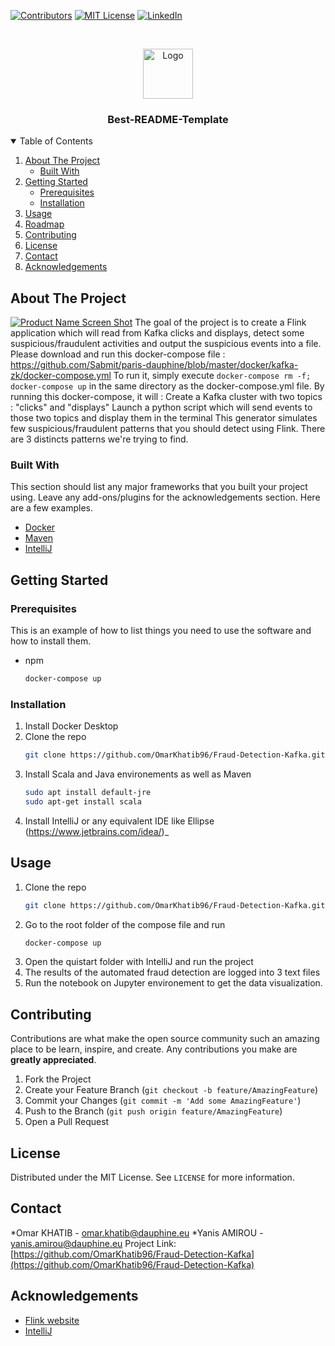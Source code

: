 <!--
*** Thanks for checking out the Best-README-Template. If you have a suggestion
*** that would make this better, please fork the repo and create a pull request
*** or simply open an issue with the tag "enhancement".
*** Thanks again! Now go create something AMAZING! :D
-->



<!-- PROJECT SHIELDS -->
<!--
*** I'm using markdown "reference style" links for readability.
*** Reference links are enclosed in brackets [ ] instead of parentheses ( ).
*** See the bottom of this document for the declaration of the reference variables
*** for contributors-url, forks-url, etc. This is an optional, concise syntax you may use.
*** https://www.markdownguide.org/basic-syntax/#reference-style-links
-->
[![Contributors][contributors-shield]][contributors-url]
[![MIT License][license-shield]][license-url]
[![LinkedIn][linkedin-shield]][linkedin-url]



<!-- PROJECT LOGO -->
<br />
<p align="center">
  <a href="https://github.com/othneildrew/Best-README-Template">
    <img src="images/logo.png" alt="Logo" width="80" height="80">
  </a>

  <h3 align="center">Best-README-Template</h3>


<!-- TABLE OF CONTENTS -->
<details open="open">
  <summary>Table of Contents</summary>
  <ol>
    <li>
      <a href="#about-the-project">About The Project</a>
      <ul>
        <li><a href="#built-with">Built With</a></li>
      </ul>
    </li>
    <li>
      <a href="#getting-started">Getting Started</a>
      <ul>
        <li><a href="#prerequisites">Prerequisites</a></li>
        <li><a href="#installation">Installation</a></li>
      </ul>
    </li>
    <li><a href="#usage">Usage</a></li>
    <li><a href="#roadmap">Roadmap</a></li>
    <li><a href="#contributing">Contributing</a></li>
    <li><a href="#license">License</a></li>
    <li><a href="#contact">Contact</a></li>
    <li><a href="#acknowledgements">Acknowledgements</a></li>
  </ol>
</details>



<!-- ABOUT THE PROJECT -->
## About The Project

[![Product Name Screen Shot][product-screenshot]](https://example.com)
The goal of the project is to create a Flink application which will read from Kafka clicks and displays, detect some suspicious/fraudulent activities and output the suspicious events into a file.
Please download and run this docker-compose file : https://github.com/Sabmit/paris-dauphine/blob/master/docker/kafka-zk/docker-compose.yml
To run it, simply execute `docker-compose rm -f; docker-compose up` in the same directory as the docker-compose.yml file.
By running this docker-compose, it will :
Create a Kafka cluster with two topics : "clicks" and "displays"
Launch a python script which will send events to those two topics and display them in the terminal
This generator simulates few suspicious/fraudulent patterns that you should detect using Flink.
There are 3 distincts patterns we're trying  to find.


### Built With

This section should list any major frameworks that you built your project using. Leave any add-ons/plugins for the acknowledgements section. Here are a few examples.
* [Docker](https://docs.docker.com/)
* [Maven](https://maven.apache.org/)
* [IntelliJ](https://flink.apache.org/)



<!-- GETTING STARTED -->
## Getting Started

### Prerequisites

This is an example of how to list things you need to use the software and how to install them.
* npm
  ```sh
  docker-compose up
  ```

### Installation

1. Install Docker Desktop
2. Clone the repo
   ```sh
   git clone https://github.com/OmarKhatib96/Fraud-Detection-Kafka.git
   ```
3. Install Scala and Java environements as well as Maven
   ```sh
   sudo apt install default-jre
   sudo apt-get install scala   
   ```
4. Install IntelliJ or any equivalent IDE like Ellipse (https://www.jetbrains.com/idea/)_
 

<!-- USAGE EXAMPLES -->
## Usage


1. Clone the repo
   ```sh
   git clone https://github.com/OmarKhatib96/Fraud-Detection-Kafka.git
   ```
2. Go to the root folder of the compose file and run
   ```sh
   docker-compose up
   ```
4. Open the quistart folder with IntelliJ and run the project
5. The results of the automated fraud detection are logged into 3 text files
6. Run the notebook on Jupyter environement to get the data visualization.
 
<!-- CONTRIBUTING -->
## Contributing

Contributions are what make the open source community such an amazing place to be learn, inspire, and create. Any contributions you make are **greatly appreciated**.

1. Fork the Project
2. Create your Feature Branch (`git checkout -b feature/AmazingFeature`)
3. Commit your Changes (`git commit -m 'Add some AmazingFeature'`)
4. Push to the Branch (`git push origin feature/AmazingFeature`)
5. Open a Pull Request



<!-- LICENSE -->
## License

Distributed under the MIT License. See `LICENSE` for more information.



<!-- CONTACT -->
## Contact

*Omar KHATIB  - omar.khatib@dauphine.eu
*Yanis AMIROU - yanis.amirou@dauphine.eu
Project Link: [https://github.com/OmarKhatib96/Fraud-Detection-Kafka](https://github.com/OmarKhatib96/Fraud-Detection-Kafka)



<!-- ACKNOWLEDGEMENTS -->
## Acknowledgements
* [Flink website](https://flink.apache.org/)
* [IntelliJ](https://www.jetbrains.com/idea/)


<!-- MARKDOWN LINKS & IMAGES -->
<!-- https://www.markdownguide.org/basic-syntax/#reference-style-links -->
[contributors-shield]: https://img.shields.io/github/contributors/othneildrew/Best-README-Template.svg?style=for-the-badge
[contributors-url]: https://github.com/othneildrew/Best-README-Template/graphs/contributors
[forks-shield]: https://img.shields.io/github/forks/othneildrew/Best-README-Template.svg?style=for-the-badge
[forks-url]: https://github.com/othneildrew/Best-README-Template/network/members
[stars-shield]: https://img.shields.io/github/stars/othneildrew/Best-README-Template.svg?style=for-the-badge
[stars-url]: https://github.com/othneildrew/Best-README-Template/stargazers
[issues-shield]: https://img.shields.io/github/issues/othneildrew/Best-README-Template.svg?style=for-the-badge
[issues-url]: https://github.com/othneildrew/Best-README-Template/issues
[license-shield]: https://img.shields.io/github/license/othneildrew/Best-README-Template.svg?style=for-the-badge
[license-url]: https://github.com/othneildrew/Best-README-Template/blob/master/LICENSE.txt
[linkedin-shield]: https://img.shields.io/badge/-LinkedIn-black.svg?style=for-the-badge&logo=linkedin&colorB=555
[linkedin-url]:https://www.linkedin.com/in/omar-khatib-b0758b12b/
[product-screenshot]: images/screenshot.png
